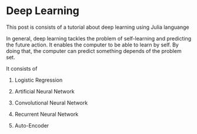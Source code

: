 
# Deep Learning

This post is consists of a tutorial about deep learning using Julia languange

In general, deep learning tackles the problem of self-learning and predicting the future action. It enables the computer to be able to learn by self. By doing that, the computer can predict something depends of the problem set.

It consists of

1. Logistic Regression

2. Artificial Neural Network

3. Convolutional Neural Network

4. Recurrent Neural Network

5. Auto-Encoder
